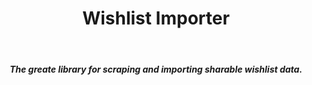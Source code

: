 <h1 align="center">Wishlist Importer</h1>
<br>
<h5 align="center">The greate library for scraping and importing sharable wishlist data.</h5>

